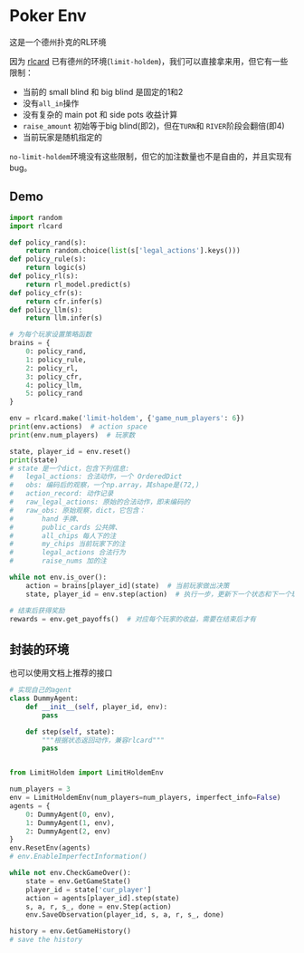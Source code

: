 # Poker Env

这是一个德州扑克的RL环境

因为 [rlcard](https://github.com/datamllab/rlcard) 已有德州的环境(`limit-holdem`)，我们可以直接拿来用，但它有一些限制：

* 当前的 small blind 和 big blind 是固定的1和2
* 没有`all_in`操作
* 没有复杂的 main pot 和 side pots 收益计算
* `raise_amount` 初始等于big blind(即2)，但在`TURN`和 `RIVER`阶段会翻倍(即4)
* 当前玩家是随机指定的

`no-limit-holdem`环境没有这些限制，但它的加注数量也不是自由的，并且实现有bug。



## Demo

```python
import random
import rlcard

def policy_rand(s):
    return random.choice(list(s['legal_actions'].keys()))
def policy_rule(s):
    return logic(s)
def policy_rl(s):
    return rl_model.predict(s)
def policy_cfr(s):
    return cfr.infer(s)
def policy_llm(s):
    return llm.infer(s)

# 为每个玩家设置策略函数
brains = {
    0: policy_rand,          
    1: policy_rule,
    2: policy_rl,
    3: policy_cfr,
    4: policy_llm,
    5: policy_rand
}

env = rlcard.make('limit-holdem', {'game_num_players': 6})
print(env.actions)  # action space
print(env.num_players)  # 玩家数

state, player_id = env.reset()
print(state)
# state 是一个dict，包含下列信息:
#   legal_actions: 合法动作，一个 OrderedDict
#   obs: 编码后的观察，一个np.array，其shape是(72,)
#   action_record: 动作记录
#   raw_legal_actions: 原始的合法动作，即未编码的
#   raw_obs: 原始观察，dict，它包含：
#       hand 手牌、
#       public_cards 公共牌、
#       all_chips 每人下的注
#       my_chips 当前玩家下的注
#       legal_actions 合法行为
#       raise_nums 加的注

while not env.is_over():
    action = brains[player_id](state)  # 当前玩家做出决策
    state, player_id = env.step(action)  # 执行一步，更新下一个状态和下一个玩家

# 结束后获得奖励
rewards = env.get_payoffs()  # 对应每个玩家的收益，需要在结束后才有

```

## 封装的环境

也可以使用文档上推荐的接口

```python
# 实现自己的agent
class DummyAgent:
    def __init__(self, player_id, env):
        pass

    def step(self, state):
        """根据状态返回动作，兼容rlcard"""
        pass


from LimitHoldem import LimitHoldemEnv

num_players = 3
env = LimitHoldemEnv(num_players=num_players, imperfect_info=False)
agents = {
    0: DummyAgent(0, env),
    1: DummyAgent(1, env),
    2: DummyAgent(2, env)
}
env.ResetEnv(agents)
# env.EnableImperfectInformation()

while not env.CheckGameOver():
    state = env.GetGameState()
    player_id = state['cur_player']
    action = agents[player_id].step(state)
    s, a, r, s_, done = env.Step(action)
    env.SaveObservation(player_id, s, a, r, s_, done)

history = env.GetGameHistory()
# save the history

```

